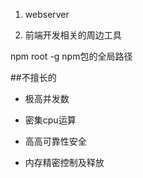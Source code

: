 1. webserver

2. 前端开发相关的周边工具


npm root -g    npm包的全局路径



##不擅长的

- 极高并发数

- 密集cpu运算

- 高高可靠性安全

- 内存精密控制及释放





